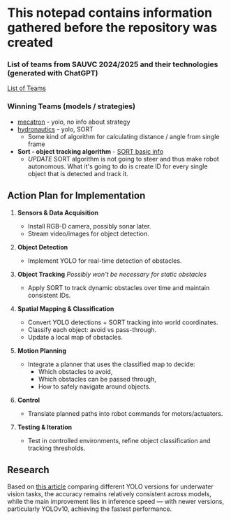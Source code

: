 # This notepad contains information gathered before the repository was created

### List of teams from SAUVC 2024/2025 and their technologies (generated with ChatGPT)

[List of Teams](https://chatgpt.com/c/68a5a966-1ad4-8333-97df-87877f8706c3)

### Winning Teams (models / strategies)

* [mecatron](https://mecatron.sg/computervision) - yolo, no info about strategy
* [hydronautics](https://github.com/hydronautics-team/stingray) - yolo, SORT
  * Some kind of algorithm for calculating distance / angle from single frame
* **Sort - object tracking algorithm** - [SORT basic info](https://arxiv.org/abs/1602.00763)
  * *UPDATE* SORT algorithm is not going to steer and thus make robot autonomous. What it's going to do is create ID for every single object that is detected and track it.
  


## Action Plan for Implementation

1. **Sensors & Data Acquisition**
   - Install RGB-D camera, possibly sonar later.
   - Stream video/images for object detection.

2. **Object Detection**
   - Implement YOLO for real-time detection of obstacles.

3. **Object Tracking** *Possibly won't be necessary for static obstacles*
   - Apply SORT to track dynamic obstacles over time and maintain consistent IDs.

4. **Spatial Mapping & Classification**
   - Convert YOLO detections + SORT tracking into world coordinates.
   - Classify each object: avoid vs pass-through.
   - Update a local map of obstacles.

5. **Motion Planning**
   - Integrate a planner that uses the classified map to decide:
     - Which obstacles to avoid,
     - Which obstacles can be passed through,
     - How to safely navigate around objects.

6. **Control**
   - Translate planned paths into robot commands for motors/actuators.

7. **Testing & Iteration**
   - Test in controlled environments, refine object classification and tracking thresholds.

## Research

Based on [this article](https://drive.google.com/file/d/1Y0a3Y5Xk32tmBIXpi-BSFWalChpfiyJg/view?usp=sharing) comparing different YOLO versions for underwater vision tasks, the accuracy remains relatively consistent across models, while the main improvement lies in inference speed — with newer versions, particularly YOLOv10, achieving the fastest performance.